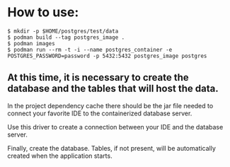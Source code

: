 # How to use:

```
$ mkdir -p $HOME/postgres/test/data
$ podman build --tag postgres_image .
$ podman images 
$ podman run --rm -t -i --name postgres_container -e POSTGRES_PASSWORD=password -p 5432:5432 postgres_image postgres
```

## At this time, it is necessary to create the database and the tables that will host the data.
In the project dependency cache there should be the jar file needed to connect your favorite IDE to the containerized database server.

Use this driver to create a connection between your IDE and the database server.

Finally, create the database.
Tables, if not present, will be automatically created when the application starts.
